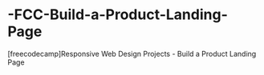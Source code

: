 # -FCC-Build-a-Product-Landing-Page
[freecodecamp]Responsive Web Design Projects - Build a Product Landing Page
